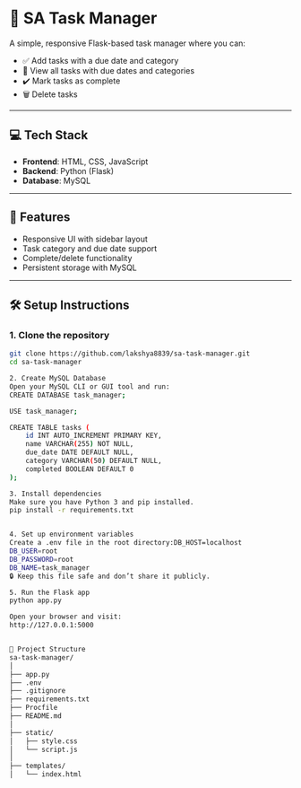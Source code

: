 # 📝 SA Task Manager

A simple, responsive Flask-based task manager where you can:

- ✅ Add tasks with a due date and category  
- 📅 View all tasks with due dates and categories  
- ✔️ Mark tasks as complete  
- 🗑️ Delete tasks  

---

## 💻 Tech Stack

- **Frontend**: HTML, CSS, JavaScript  
- **Backend**: Python (Flask)  
- **Database**: MySQL  

---

## 🚀 Features

- Responsive UI with sidebar layout  
- Task category and due date support  
- Complete/delete functionality  
- Persistent storage with MySQL  

---

## 🛠️ Setup Instructions

### 1. Clone the repository

```bash
git clone https://github.com/lakshya8839/sa-task-manager.git
cd sa-task-manager

2. Create MySQL Database
Open your MySQL CLI or GUI tool and run:
CREATE DATABASE task_manager;

USE task_manager;

CREATE TABLE tasks (
    id INT AUTO_INCREMENT PRIMARY KEY,
    name VARCHAR(255) NOT NULL,
    due_date DATE DEFAULT NULL,
    category VARCHAR(50) DEFAULT NULL,
    completed BOOLEAN DEFAULT 0
);

3. Install dependencies
Make sure you have Python 3 and pip installed.
pip install -r requirements.txt


4. Set up environment variables
Create a .env file in the root directory:DB_HOST=localhost
DB_USER=root
DB_PASSWORD=root
DB_NAME=task_manager
🔒 Keep this file safe and don’t share it publicly.

5. Run the Flask app
python app.py

Open your browser and visit:
http://127.0.0.1:5000


📁 Project Structure
sa-task-manager/
│
├── app.py
├── .env
├── .gitignore
├── requirements.txt
├── Procfile
├── README.md
│
├── static/
│   ├── style.css
│   └── script.js
│
├── templates/
│   └── index.html

